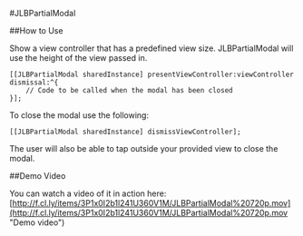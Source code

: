 #JLBPartialModal

##How to Use

Show a view controller that has a predefined view size. JLBPartialModal will use the height of the view passed in.

	[[JLBPartialModal sharedInstance] presentViewController:viewController dismissal:^{
		// Code to be called when the modal has been closed
	}];

To close the modal use the following:

	[[JLBPartialModal sharedInstance] dismissViewController];

The user will also be able to tap outside your provided view to close the modal.


##Demo Video

You can watch a video of it in action here: [http://f.cl.ly/items/3P1x0I2b1l241U360V1M/JLBPartialModal%20720p.mov](http://f.cl.ly/items/3P1x0I2b1l241U360V1M/JLBPartialModal%20720p.mov "Demo video")
